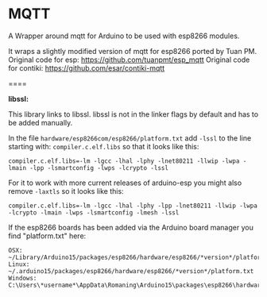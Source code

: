 MQTT
====

A Wrapper around mqtt for Arduino to be used with esp8266 modules.

It wraps a slightly modified version of mqtt for esp8266 ported by Tuan PM.
Original code for esp: https://github.com/tuanpmt/esp_mqtt
Original code for contiki: https://github.com/esar/contiki-mqtt


====

**libssl:**

This library links to libssl. libssl is not in the linker flags by default and has to be added manually.

In the file `hardware/esp8266com/esp8266/platform.txt` add `-lssl` to the line starting with: `compiler.c.elf.libs` so that it looks like this:

```
compiler.c.elf.libs=-lm -lgcc -lhal -lphy -lnet80211 -llwip -lwpa -lmain -lpp -lsmartconfig -lwps -lcrypto -lssl
```

For it to work with more current releases of arduino-esp you might also remove `-laxtls` so it looks like this:
```
compiler.c.elf.libs=-lm -lgcc -lhal -lphy -lpp -lnet80211 -llwip -lwpa -lcrypto -lmain -lwps -lsmartconfig -lmesh -lssl
```


If the esp8266 boards has been added via the Arduino board manager you find "platform.txt" here:
```
OSX: ~/Library/Arduino15/packages/esp8266/hardware/esp8266/*version*/platform.txt
Linux: ~/.arduino15/packages/esp8266/hardware/esp8266/*version*/platform.txt
Windows: C:\Users\*username*\AppData\Romaning\Arduino15\packages\esp8266\hardware\esp8266\version\platform.txt
```

